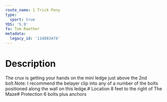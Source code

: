 ```yaml
---
route_name: 1 Trick Pony
type:
  sport: true
YDS: '5.9'
fa: Tom Raether
metadata:
  legacy_id: '114083474'
---
```

# Description
The crux is getting your hands on the mini ledge just above the 2nd bolt.Note: I recommend the belayer clip into any of a number of the bolts positioned along the wall on this ledge.# Location
8 feet to the right of The Maze# Protection
6 bolts plus anchors